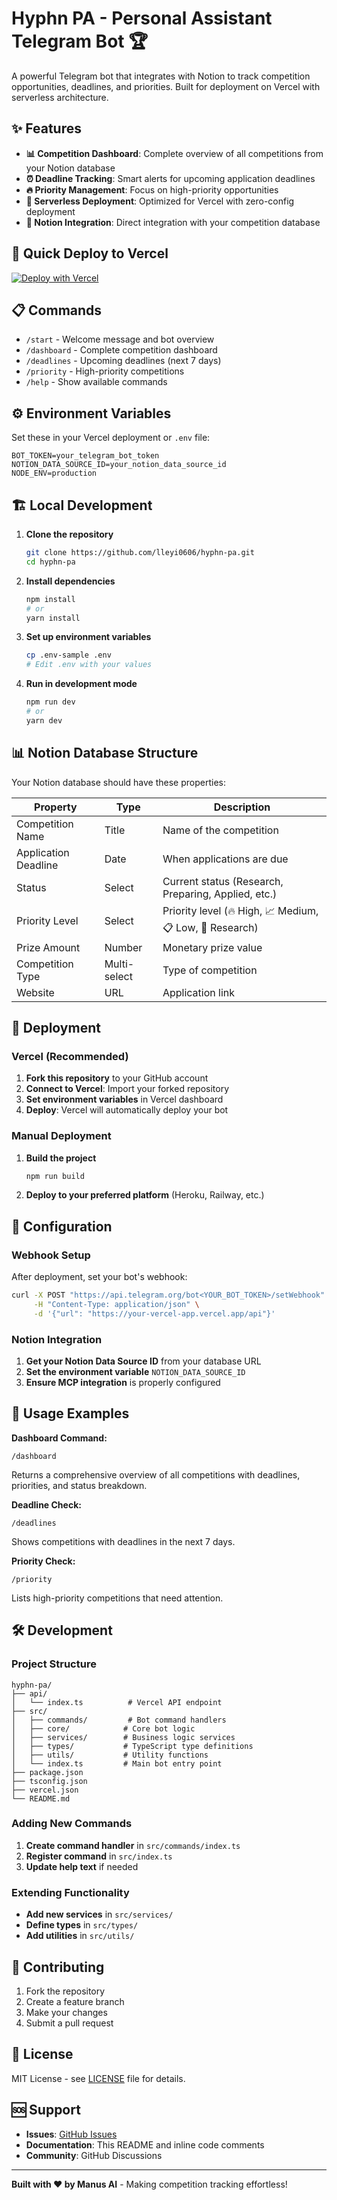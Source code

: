 # Hyphn PA - Personal Assistant Telegram Bot 🏆

A powerful Telegram bot that integrates with Notion to track competition opportunities, deadlines, and priorities. Built for deployment on Vercel with serverless architecture.

## ✨ Features

- **📊 Competition Dashboard**: Complete overview of all competitions from your Notion database
- **⏰ Deadline Tracking**: Smart alerts for upcoming application deadlines
- **🔥 Priority Management**: Focus on high-priority opportunities
- **🚀 Serverless Deployment**: Optimized for Vercel with zero-config deployment
- **🔗 Notion Integration**: Direct integration with your competition database

## 🚀 Quick Deploy to Vercel

[![Deploy with Vercel](https://vercel.com/button)](https://vercel.com/new/clone?repository-url=https://github.com/lleyi0606/hyphn-pa)

## 📋 Commands

- `/start` - Welcome message and bot overview
- `/dashboard` - Complete competition dashboard
- `/deadlines` - Upcoming deadlines (next 7 days)
- `/priority` - High-priority competitions
- `/help` - Show available commands

## ⚙️ Environment Variables

Set these in your Vercel deployment or `.env` file:

```env
BOT_TOKEN=your_telegram_bot_token
NOTION_DATA_SOURCE_ID=your_notion_data_source_id
NODE_ENV=production
```

## 🏗️ Local Development

1. **Clone the repository**
   ```bash
   git clone https://github.com/lleyi0606/hyphn-pa.git
   cd hyphn-pa
   ```

2. **Install dependencies**
   ```bash
   npm install
   # or
   yarn install
   ```

3. **Set up environment variables**
   ```bash
   cp .env-sample .env
   # Edit .env with your values
   ```

4. **Run in development mode**
   ```bash
   npm run dev
   # or
   yarn dev
   ```

## 📊 Notion Database Structure

Your Notion database should have these properties:

| Property | Type | Description |
|----------|------|-------------|
| Competition Name | Title | Name of the competition |
| Application Deadline | Date | When applications are due |
| Status | Select | Current status (Research, Preparing, Applied, etc.) |
| Priority Level | Select | Priority level (🔥 High, 📈 Medium, 📋 Low, 🤔 Research) |
| Prize Amount | Number | Monetary prize value |
| Competition Type | Multi-select | Type of competition |
| Website | URL | Application link |

## 🚀 Deployment

### Vercel (Recommended)

1. **Fork this repository** to your GitHub account
2. **Connect to Vercel**: Import your forked repository
3. **Set environment variables** in Vercel dashboard
4. **Deploy**: Vercel will automatically deploy your bot

### Manual Deployment

1. **Build the project**
   ```bash
   npm run build
   ```

2. **Deploy to your preferred platform** (Heroku, Railway, etc.)

## 🔧 Configuration

### Webhook Setup

After deployment, set your bot's webhook:

```bash
curl -X POST "https://api.telegram.org/bot<YOUR_BOT_TOKEN>/setWebhook" \
     -H "Content-Type: application/json" \
     -d '{"url": "https://your-vercel-app.vercel.app/api"}'
```

### Notion Integration

1. **Get your Notion Data Source ID** from your database URL
2. **Set the environment variable** `NOTION_DATA_SOURCE_ID`
3. **Ensure MCP integration** is properly configured

## 📱 Usage Examples

**Dashboard Command:**
```
/dashboard
```
Returns a comprehensive overview of all competitions with deadlines, priorities, and status breakdown.

**Deadline Check:**
```
/deadlines
```
Shows competitions with deadlines in the next 7 days.

**Priority Check:**
```
/priority
```
Lists high-priority competitions that need attention.

## 🛠️ Development

### Project Structure

```
hyphn-pa/
├── api/
│   └── index.ts          # Vercel API endpoint
├── src/
│   ├── commands/         # Bot command handlers
│   ├── core/            # Core bot logic
│   ├── services/        # Business logic services
│   ├── types/           # TypeScript type definitions
│   ├── utils/           # Utility functions
│   └── index.ts         # Main bot entry point
├── package.json
├── tsconfig.json
├── vercel.json
└── README.md
```

### Adding New Commands

1. **Create command handler** in `src/commands/index.ts`
2. **Register command** in `src/index.ts`
3. **Update help text** if needed

### Extending Functionality

- **Add new services** in `src/services/`
- **Define types** in `src/types/`
- **Add utilities** in `src/utils/`

## 🤝 Contributing

1. Fork the repository
2. Create a feature branch
3. Make your changes
4. Submit a pull request

## 📄 License

MIT License - see [LICENSE](LICENSE) file for details.

## 🆘 Support

- **Issues**: [GitHub Issues](https://github.com/lleyi0606/hyphn-pa/issues)
- **Documentation**: This README and inline code comments
- **Community**: GitHub Discussions

---

**Built with ❤️ by Manus AI** - Making competition tracking effortless!
